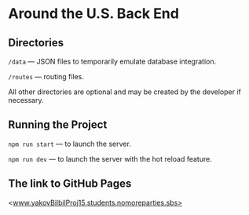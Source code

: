 # Around the U.S. Back End  
  
## Directories  
  
`/data` — JSON files to temporarily emulate database integration.  
  
`/routes` — routing files.  
  
All other directories are optional and may be created by the developer if necessary.
  
## Running the Project  
  
`npm run start` — to launch the server.  
  
`npm run dev` — to launch the server with the hot reload feature.  

## The link to GitHub Pages

<www.yakovBilbilProj15.students.nomoreparties.sbs>
